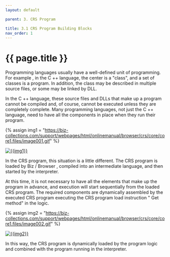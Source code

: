 ```yaml
---
layout: default

parent: 3. CRS Program 

title: 3.1 CRS Program Building Blocks
nav_order: 1
---
```


# {{ page.title }}

Programming languages ​​usually have a well-defined unit of programming. For example , in the C ++ language, the center is a "class", and a set of classes is a program. In addition, the class may be described in multiple source files, or some may be linked by DLL. 

In the C ++ language, these source files and DLLs that make up a program cannot be compiled and, of course, cannot be executed unless they are completely complete. Many programming languages, not just the C ++ language, need to have all the components in place when they run their program.


{% assign img1 = "https://biz-collections.com/support/webpages/html/onlinemanual/browser/crs/core/core1.files/image001.gif" %}



<a href="{{ img1 }}" target="_blank"> <img src="{{ img1 }}" alt="{{img1}}"></a>

In the CRS program, this situation is a little different. The CRS program is loaded by Biz / Browser , compiled into an intermediate language, and then started by the interpreter. 

At this time, it is not necessary to have all the elements that make up the program in advance, and execution will start sequentially from the loaded CRS program. The required components are dynamically assembled by the executed CRS program executing the CRS program load instruction " Get method" in the logic.

{% assign img2 = "https://biz-collections.com/support/webpages/html/onlinemanual/browser/crs/core/core1.files/image002.gif" %}


<a href="{{ img2 }}" target="_blank"> <img src="{{ img2 }}" alt="{{img2}}"></a>

 In this way, the CRS program is dynamically loaded by the program logic and combined with the program running in the interpreter.